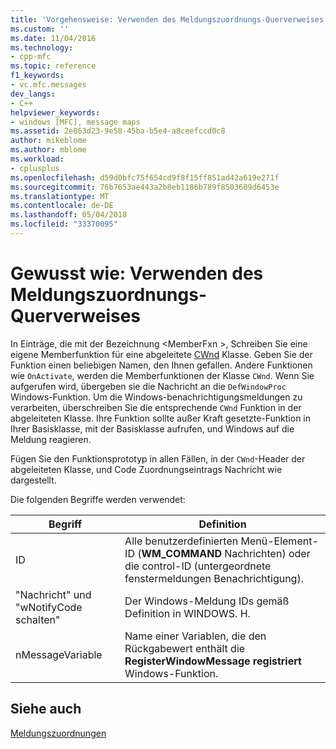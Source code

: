 ```yaml
---
title: 'Vorgehensweise: Verwenden des Meldungszuordnungs-Querverweises | Microsoft Docs'
ms.custom: ''
ms.date: 11/04/2016
ms.technology:
- cpp-mfc
ms.topic: reference
f1_keywords:
- vc.mfc.messages
dev_langs:
- C++
helpviewer_keywords:
- windows [MFC], message maps
ms.assetid: 2e863d23-9e58-45ba-b5e4-a8ceefccd0c8
author: mikeblome
ms.author: mblome
ms.workload:
- cplusplus
ms.openlocfilehash: d59d0bfc75f654cd9f8f15ff851ad42a619e271f
ms.sourcegitcommit: 76b7653ae443a2b8eb1186b789f8503609d6453e
ms.translationtype: MT
ms.contentlocale: de-DE
ms.lasthandoff: 05/04/2018
ms.locfileid: "33370095"
---
```

# <a name="how-to-use-the-message-map-cross-reference"></a>Gewusst wie: Verwenden des Meldungszuordnungs-Querverweises
In Einträge, die mit der Bezeichnung \<MemberFxn >, Schreiben Sie eine eigene Memberfunktion für eine abgeleitete [CWnd](../../mfc/reference/cwnd-class.md) Klasse. Geben Sie der Funktion einen beliebigen Namen, den Ihnen gefallen. Andere Funktionen wie `OnActivate`, werden die Memberfunktionen der Klasse `CWnd`. Wenn Sie aufgerufen wird, übergeben sie die Nachricht an die `DefWindowProc` Windows-Funktion. Um die Windows-benachrichtigungsmeldungen zu verarbeiten, überschreiben Sie die entsprechende `CWnd` Funktion in der abgeleiteten Klasse. Ihre Funktion sollte außer Kraft gesetzte-Funktion in Ihrer Basisklasse, mit der Basisklasse aufrufen, und Windows auf die Meldung reagieren.  
  
 Fügen Sie den Funktionsprototyp in allen Fällen, in der `CWnd`-Header der abgeleiteten Klasse, und Code Zuordnungseintrags Nachricht wie dargestellt.  
  
 Die folgenden Begriffe werden verwendet:  
  
|Begriff|Definition|  
|----------|----------------|  
|ID|Alle benutzerdefinierten Menü-Element-ID (**WM_COMMAND** Nachrichten) oder die control-ID (untergeordnete fenstermeldungen Benachrichtigung).|  
|"Nachricht" und "wNotifyCode schalten"|Der Windows-Meldung IDs gemäß Definition in WINDOWS. H.|  
|nMessageVariable|Name einer Variablen, die den Rückgabewert enthält die **RegisterWindowMessage registriert** Windows-Funktion.|  
  
## <a name="see-also"></a>Siehe auch  
 [Meldungszuordnungen](../../mfc/reference/message-maps-mfc.md)

